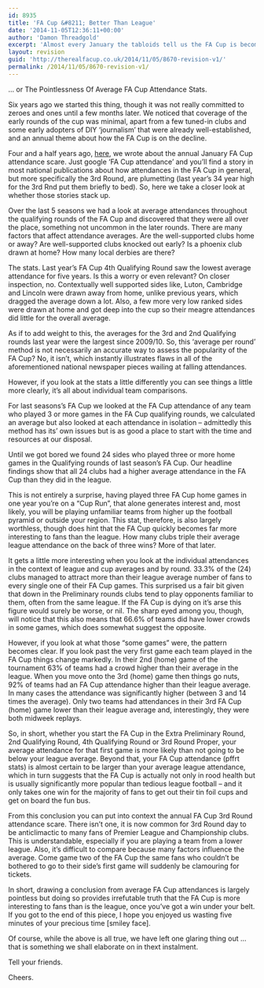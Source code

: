 ```yaml
---
id: 8935
title: 'FA Cup &#8211; Better Than League'
date: '2014-11-05T12:36:11+00:00'
author: 'Damon Threadgold'
excerpt: 'Almost every January the tabloids tell us the FA Cup is becoming insignificant and attendances are dropping. We prove that''s bollocks and the FA Cup is better supported than the leagues.'
layout: revision
guid: 'http://therealfacup.co.uk/2014/11/05/8670-revision-v1/'
permalink: /2014/11/05/8670-revision-v1/
---
```


… or The Pointlessness Of Average FA Cup Attendance Stats.

Six years ago we started this thing, though it was not really committed to zeroes and ones until a few months later. We noticed that coverage of the early rounds of the cup was minimal, apart from a few tuned-in clubs and some early adopters of DIY ‘journalism’ that were already well-established, and an annual theme about how the FA Cup is on the decline.

Four and a half years ago, [here](http://therealfacup.co.uk/2010/01/04/the-annual-january-fa-cup-attendance-scare/), we wrote about the annual January FA Cup attendance scare. Just google ‘FA Cup attendance’ and you’ll find a story in most national publications about how attendances in the FA Cup in general, but more specifically the 3rd Round, are plumetting (last year’s 34 year high for the 3rd Rnd put them briefly to bed). So, here we take a closer look at whether those stories stack up.

Over the last 5 seasons we had a look at average attendances throughout the qualifying rounds of the FA Cup and discovered that they were all over the place, something not uncommon in the later rounds. There are many factors that affect attendance averages. Are the well-supported clubs home or away? Are well-supported clubs knocked out early? Is a phoenix club drawn at home? How many local derbies are there?

The stats. Last year’s FA Cup 4th Qualifying Round saw the lowest average attendance for five years. Is this a worry or even relevant? On closer inspection, no. Contextually well supported sides like, Luton, Cambridge and Lincoln were drawn away from home, unlike previous years, which dragged the average down a lot. Also, a few more very low ranked sides were drawn at home and got deep into the cup so their meagre attendances did little for the overall average.

As if to add weight to this, the averages for the 3rd and 2nd Qualifying rounds last year were the largest since 2009/10. So, this ‘average per round’ method is not necessarily an accurate way to assess the popularity of the FA Cup? No, it isn’t, which instantly illustrates flaws in all of the aforementioned national newspaper pieces wailing at falling attendances.

However, if you look at the stats a little differently you can see things a little more clearly, it’s all about individual team comparisons.

For last seasons’s FA Cup we looked at the FA Cup attendance of any team who played 3 or more games in the FA Cup qualifying rounds, we calculated an average but also looked at each attendance in isolation – admittedly this method has its’ own issues but is as good a place to start with the time and resources at our disposal.

Until we got bored we found 24 sides who played three or more home games in the Qualifying rounds of last season’s FA Cup. Our headline findings show that all 24 clubs had a higher average attendance in the FA Cup than they did in the league.

This is not entirely a surprise, having played three FA Cup home games in one year you’re on a “Cup Run”, that alone generates interest and, most likely, you will be playing unfamiliar teams from higher up the football pyramid or outside your region. This stat, therefore, is also largely worthless, though does hint that the FA Cup quickly becomes far more interesting to fans than the league. How many clubs triple their average league attendance on the back of three wins? More of that later.

It gets a little more interesting when you look at the individual attendances in the context of league and cup averages and by round. 33.3% of the (24) clubs managed to attract more than their league average number of fans to every single one of their FA Cup games. This surprised us a fair bit given that down in the Preliminary rounds clubs tend to play opponents familiar to them, often from the same league. If the FA Cup is dying on it’s arse this figure would surely be worse, or nil. The sharp eyed among you, though, will notice that this also means that 66.6% of teams did have lower crowds in some games, which does somewhat suggest the opposite.

However, if you look at what those “some games” were, the pattern becomes clear. If you look past the very first game each team played in the FA Cup things change markedly. In their 2nd (home) game of the tournament 63% of teams had a crowd higher than their average in the league. When you move onto the 3rd (home) game then things go nuts, 92% of teams had an FA Cup attendance higher than their league average. In many cases the attendance was significantly higher (between 3 and 14 times the average). Only two teams had attendances in their 3rd FA Cup (home) game lower than their league average and, interestingly, they were both midweek replays.

So, in short, whether you start the FA Cup in the Extra Preliminary Round, 2nd Qualifying Round, 4th Qualifying Round or 3rd Round Proper, your average attendance for that first game is more likely than not going to be below your league average. Beyond that, your FA Cup attendance (pffrt stats) is almost certain to be larger than your average league attendance, which in turn suggests that the FA Cup is actually not only in rood health but is usually significantly more popular than tedious league football – and it only takes one win for the majority of fans to get out their tin foil cups and get on board the fun bus.

From this conclusion you can put into context the annual FA Cup 3rd Round attendance scare. There isn’t one, it is now common for 3rd Round day to be anticlimactic to many fans of Premier League and Championship clubs. This is understandable, especially if you are playing a team from a lower league. Also, it’s difficult to compare because many factors influence the average. Come game two of the FA Cup the same fans who couldn’t be bothered to go to their side’s first game will suddenly be clamouring for tickets.

In short, drawing a conclusion from average FA Cup attendances is largely pointless but doing so provides irrefutable truth that the FA Cup is more interesting to fans than is the league, once you’ve got a win under your belt. If you got to the end of this piece, I hope you enjoyed us wasting five minutes of your precious time \[smiley face\].

Of course, while the above is all true, we have left one glaring thing out … that is something we shall elaborate on in thext instalment.

Tell your friends.

Cheers.